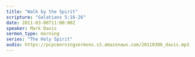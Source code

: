 ```yaml
---
title: "Walk by the Spirit"
scripture: "Galatians 5:16-26"
date: 2011-03-06T11:00:00Z
speaker: Mark Davis
sermon_type: morning
series: "The Holy Spirit"
audio: https://pcpcmorningsermons.s3.amazonaws.com/20110306_davis.mp3 
---
```



